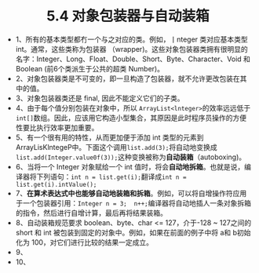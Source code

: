 <div align=center><h1>5.4 对象包装器与自动装箱</h1></div>

* 1、所有的基本类型都冇一个与之对应的类。例如，丨nteger 类对应基本类型 int。通常，这些类称为包装器 （wrapper)。这些对象包装器类拥有很明显的名字：Integer、Long、Float、Double、Short、Byte、Character、Void 和 Boolean (前6个类派生于公共的超类 Number)。
* 2、对象包装器类是不可变的，即一旦构造了包装器，就不允许更改包装在其中的值。
* 3、对象包装器类还是 final, 因此不能定义它们的子类。
* 4、由于每个值分别包装在对象中，所以 `ArrayList<lnteger>`的效率远远低于 `int[]`数组。因此，应该用它构造小型集合，其原因是此时程序员操作的方便性要比执行效率更加重要。
* 5、有一个很有用的特性，从而更加便于添加 int 类型的元素到 ArrayLisKlntegeP中。下面这个调用`list.add(3);`将自动地变换成`list.add(Integer.value0f(3));`这种变换被称为**自动装箱**（autoboxing)。
* 6、当将一个 Integer 对象赋给一个 int 值时，将会**自动地拆箱**。也就是说，编译器将下列语句：`int n = list.get(i);`翻译成`int n = list.get(i).intValue();`
* 7、**在算术表达式中也能够自动地装箱和拆箱**。例如，可以将自增操作符应用于一个包装器引用：`Integer n = 3;  n++;`编译器将自动地插人一条对象拆箱的指令，然后进行自增计算，最后再将结果装箱。
* 8、自动装箱规范要求 boolean、byte、char <= 127，介于-128 ~ 127之间的 short 和 int 被包装到固定的对象中。例如，如果在前面的例子中将 a和 b初始化为 100，对它们进行比较的结果一定成立。
* 9、
* 10、